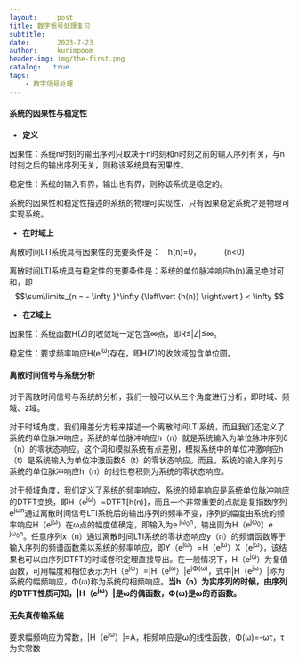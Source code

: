 ```yaml
---
layout:     post
title: 数字信号处理复习
subtitle:   
date:       2023-7-23
author:     kurimpoom
header-img: img/the-first.png
catalog:   true
tags: 
    - 数字信号处理
---
```



#### 系统的因果性与稳定性
- **定义**

因果性：系统n时刻的输出序列只取决于n时刻和n时刻之前的输入序列有关，与n时刻之后的输出序列无关，则称该系统具有因果性。

稳定性：系统的输入有界，输出也有界，则称该系统是稳定的。

系统的因果性和稳定性描述的系统的物理可实现性，只有因果稳定系统才是物理可实现系统。

 - **在时域上**

离散时间LTI系统具有因果性的充要条件是：&emsp;h(n)=0，&emsp;&emsp;&emsp;(n<0)


离散时间LTI系统具有稳定性的充要条件是：系统的单位脉冲响应h(n)满足绝对可和，即$$\sum\limits_{n =  - \infty }^\infty  {\left\vert {h(n)} \right\vert }  < \infty $$

- **在Z域上**

因果性：系统函数H(Z)的收敛域一定包含∞点，即R≤\|Z\|≤∞。

稳定性：要求频率响应H(e<sup>jω</sup>)存在，即H(Z)的收敛域包含单位圆。

#### 离散时间信号与系统分析

对于离散时间信号与系统的分析，我们一般可以从三个角度进行分析，即时域、频域、z域。

对于时域角度，我们用差分方程来描述一个离散时间LTI系统，而且我们还定义了系统的单位脉冲响应，系统的单位脉冲响应h（n）就是系统输入为单位脉冲序列δ（n）的零状态响应。这个词和模拟系统有点差别，模拟系统中的单位冲激响应h（t）是系统输入为单位冲激函数δ（t）的零状态响应。而且，系统的输入序列与系统的单位脉冲响应h（n）的线性卷积则为系统的零状态响应。

对于频域角度，我们定义了系统的频率响应，系统的频率响应是系统单位脉冲响应的DTFT变换，即H（e<sup>jω</sup>）=DTFT[h(n)]，而且一个非常重要的点就是复指数序列e<sup>jωn</sup>通过离散时间信号LTI系统后的输出序列的频率不变，序列的幅度由系统的频率响应H（e<sup>jω</sup>）在ω点的幅度值确定，即输入为e<sup> jω<sub>0</sub>n</sup>，输出则为H（e<sup>jω<sub>0</sub></sup>）e<sup> jω<sub>0</sub>n</sup>。任意序列x（n）通过离散时间LTI系统的零状态响应y（n）的频谱函数等于输入序列的频谱函数乘以系统的频率响应，即Y（e<sup>jω</sup>）=H（e<sup>jω</sup>）X（e<sup>jω</sup>），该结果也可以由序列DTFT的时域卷积定理直接导出。在一般情况下，H（e<sup>jω</sup>）为复值函数，可用幅度和相位表示为H（e<sup>jω</sup>）=\|H（e<sup>jω</sup>）\|e<sup>jΦ(ω)</sup>，式中\|H（e<sup>jω</sup>）\|称为系统的幅频响应，Φ(ω)称为系统的相频响应。**当h（n）为实序列的时候，由序列的DTFT性质可知，\|H（e<sup>jω</sup>）\|是ω的偶函数，Φ(ω)是ω的奇函数。**






#### 无失真传输系统
要求幅频响应为常数，\|H（e<sup>jω</sup>）\|=A，相频响应是ω的线性函数，Φ(ω)=-ωτ，τ为实常数
